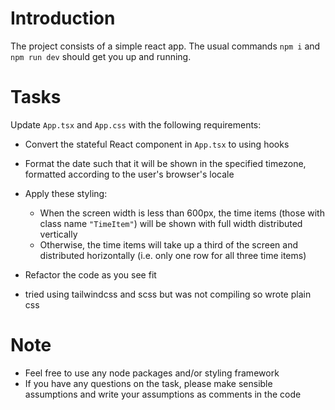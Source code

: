 # Introduction

The project consists of a simple react app. The usual commands
`npm i` and `npm run dev` should get you up and running.

# Tasks
Update `App.tsx` and `App.css` with the following requirements:

- Convert the stateful React component in `App.tsx` to using hooks
- Format the date such that it will be shown in the specified timezone, formatted according to the user's browser's locale
- Apply these styling:
  - When the screen width is less than 600px, the time items (those with class name `"TimeItem"`) will be shown with full width distributed vertically
  - Otherwise, the time items will take up a third of the screen and distributed horizontally (i.e. only one row for all three time items)
- Refactor the code as you see fit

- tried using tailwindcss and scss but was not compiling so wrote plain css


# Note
- Feel free to use any node packages and/or styling framework
- If you have any questions on the task, please make sensible assumptions and write your assumptions as comments in the code
